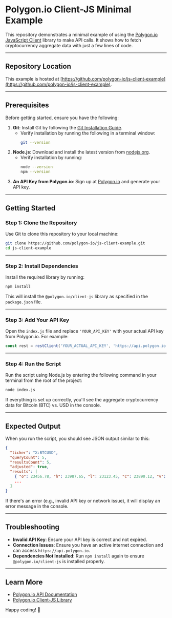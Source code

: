 # Polygon.io Client-JS Minimal Example

This repository demonstrates a minimal example of using the [Polygon.io JavaScript Client](https://github.com/polygon-io/client-js) library to make API calls. It shows how to fetch cryptocurrency aggregate data with just a few lines of code.

---

## Repository Location

This example is hosted at [https://github.com/polygon-io/js-client-example](https://github.com/polygon-io/js-client-example).

---

## Prerequisites

Before getting started, ensure you have the following:

1. **Git**: Install Git by following the [Git Installation Guide](https://github.com/git-guides/install-git).
   - Verify installation by running the following in a terminal window:
     ```bash
     git --version
     ```
2. **Node.js**: Download and install the latest version from [nodejs.org](https://nodejs.org/).
   - Verify installation by running:
     ```bash
     node --version
     npm --version
     ```
3. **An API Key from Polygon.io**: Sign up at [Polygon.io](https://polygon.io/) and generate your API key.

---

## Getting Started

### Step 1: Clone the Repository

Use Git to clone this repository to your local machine:

```bash
git clone https://github.com/polygon-io/js-client-example.git
cd js-client-example
```

---

### Step 2: Install Dependencies

Install the required library by running:

```bash
npm install
```

This will install the `@polygon.io/client-js` library as specified in the `package.json` file.

---

### Step 3: Add Your API Key

Open the `index.js` file and replace `'YOUR_API_KEY'` with your actual API key from Polygon.io. For example:

```javascript
const rest = restClient('YOUR_ACTUAL_API_KEY', 'https://api.polygon.io');
```

---

### Step 4: Run the Script

Run the script using Node.js by entering the following command in your terminal from the root of the project:

```bash
node index.js
```

If everything is set up correctly, you'll see the aggregate cryptocurrency data for Bitcoin (BTC) vs. USD in the console.

---

## Expected Output

When you run the script, you should see JSON output similar to this:

```json
{
  "ticker": "X:BTCUSD",
  "queryCount": 5,
  "resultsCount": 5,
  "adjusted": true,
  "results": [
    { "o": 23456.78, "h": 23987.65, "l": 23123.45, "c": 23890.12, "v": 1234, "t": 1674950400000 },
    ...
  ]
}
```

If there's an error (e.g., invalid API key or network issue), it will display an error message in the console.

---

## Troubleshooting

- **Invalid API Key**: Ensure your API key is correct and not expired.
- **Connection Issues**: Ensure you have an active internet connection and can access `https://api.polygon.io`.
- **Dependencies Not Installed**: Run `npm install` again to ensure `@polygon.io/client-js` is installed properly.

---

## Learn More

- [Polygon.io API Documentation](https://polygon.io/docs/)
- [Polygon.io Client-JS Library](https://github.com/polygon-io/client-js)

Happy coding! 🚀